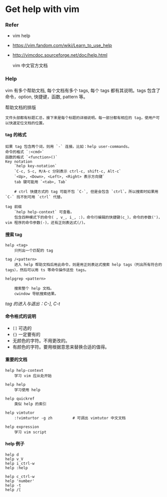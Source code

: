 # Get help with vim

### Refer

- vim help
- <https://vim.fandom.com/wiki/Learn_to_use_help>
- <http://vimcdoc.sourceforge.net/doc/help.html>
    
    vim 中文官方文档

### Help

vim 有多个帮助文档, 每个文档有多个 tags, 每个 tags 都有其说明。tags 包含了命令，option, 快捷键，函数, pattern 等。

帮助文档的排版
    
    文件头部都有标题汇总，接下来是每个标题的详细说明。每一部分都有相应的 tag，使用户可以快速定位文档的位置。

#### tag 的格式
    
    如果 tag 包含两个词，则用 `-` 连接。比如：help user-commands。
    命令的格式 `:<cmd>`
    函数的格式 `<function>()`
    Key notation
        `help key-notation`
        `C-c, S-c, M/A-c 分别表示 ctrl-c, shift-c, Alt-c`
        `<Up>, <Down>, <Left>, <Right> 表示方向键`
        tab 键可能用 `<tab>, Tab`
        
        # ctrl 快捷方式的 tag 可能不包 `C-`, 但是会包含 `ctrl`。所以搜索时如果用 `C-` 找不到可用 `ctrl` 代替。

    tag 前缀
        `help help-context` 可查看。
        包含四种模式下的命令( , v_, i_, :)，命令行编辑的快捷键(c_)，命令的参数(')，vim 程序的命令参数(-)，还有正则表达式(/)。

#### 搜索 tag

    help <tag>
        只列出一个匹配的 tag
    
    tag /<pattern>
        进入 help 帮助文档后用此命令，则是用正则表达式搜索 help tags（列出所有符合的 tags），然后可以用 ts 等命令操作这些 tags。
    
    helpgrep <pattern>

        搜索整个 help 文档。
        cwindow 导航搜索结果。

*tag 的进入与退出：C-], C-t*


#### 命令格式的说明

- `[]` 可选的
- `{}` 一定要有的
- 无颜色的字符。不用更改的。
- 有颜色的字符。要用根据意思来替换合适的值得。

#### 重要的文档

    help help-context
        学习 vim 应从处开始

    help help
        学习使用 help

    help quickref
        类似 help 的索引
        
    help vimtutor
        :!vimturtor -g zh         # 可调出 vimtutor 中文文档

    help expression
        学习 vim script

#### help 例子
    help d
    help v_V
    help i_ctrl-w
    help :help

    help c_ctrl-w
    help 'number'
    help -t
    help /[
